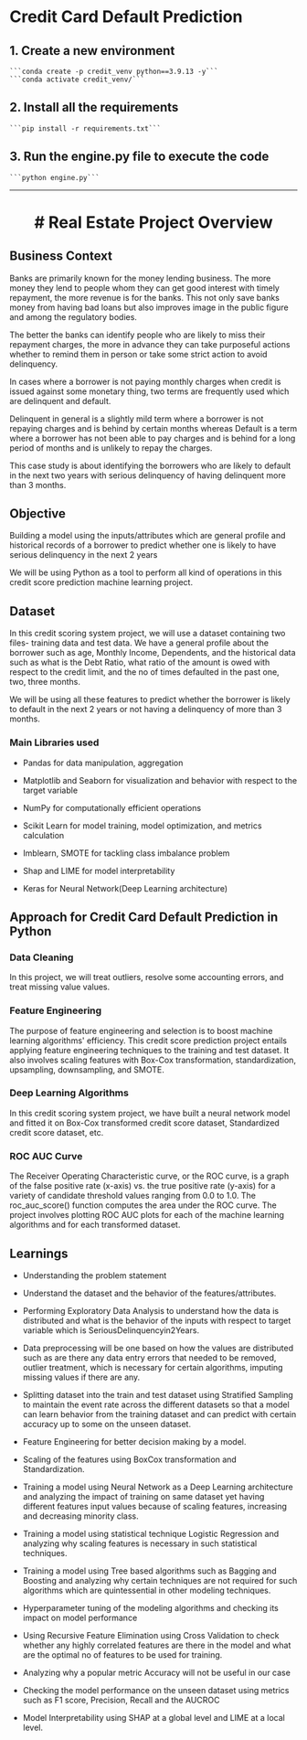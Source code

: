 # Credit Card Default Prediction

## 1. Create a new environment

    ```conda create -p credit_venv python==3.9.13 -y```
    ```conda activate credit_venv/```

## 2. Install all the requirements

    ```pip install -r requirements.txt```

## 3. Run the engine.py file to execute the code

    ```python engine.py```
    
* **

<h1 align="center"># Real Estate Project Overview</h1>

## Business Context
Banks are primarily known for the money lending business. The more money they lend to people whom they can get good interest with timely repayment, the more revenue is for the banks. This not only save banks money from having bad loans but also improves image in the public figure and among the regulatory bodies.


The better the banks can identify people who are likely to miss their repayment charges, the more in advance they can take purposeful actions whether to remind them in person or take some strict action to avoid delinquency.


In cases where a borrower is not paying monthly charges when credit is issued against some monetary thing, two terms are frequently used which are delinquent and default.


Delinquent in general is a slightly mild term where a borrower is not repaying charges and is behind by certain months whereas Default is a term where a borrower has not been able to pay charges and is behind for a long period of months and is unlikely to repay the charges.


This case study is about identifying the borrowers who are likely to default in the next two years with serious delinquency of having delinquent more than 3 months.
 

## Objective
Building a model using the inputs/attributes which are general profile and historical records of a borrower to predict whether one is likely to have serious delinquency in the next 2 years

We will be using Python as a tool to perform all kind of operations in this credit score prediction machine learning project. 

## Dataset
In this credit scoring system project, we will use a dataset containing two files- training data and test data. We have a general profile about the borrower such as age, Monthly Income, Dependents, and the historical data such as what is the Debt Ratio, what ratio of the amount is owed with respect to the credit limit, and the no of times defaulted in the past one, two, three months.

We will be using all these features to predict whether the borrower is likely to default in the next 2 years or not having a delinquency of more than 3 months.

### Main Libraries used
- Pandas for data manipulation, aggregation

- Matplotlib and Seaborn for visualization and behavior with respect to the target variable

- NumPy for computationally efficient operations

- Scikit Learn for model training, model optimization, and metrics calculation

- Imblearn, SMOTE for tackling class imbalance problem

- Shap and LIME for model interpretability

- Keras for Neural Network(Deep Learning architecture)

## Approach for Credit Card Default Prediction in Python

### Data Cleaning

In this project, we will treat outliers, resolve some accounting errors, and treat missing value values.

### Feature Engineering

The purpose of feature engineering and selection is to boost machine learning algorithms' efficiency. 
This credit score prediction project entails applying feature engineering techniques to the training and test dataset. It also involves scaling features with Box-Cox transformation, standardization, upsampling, downsampling, and SMOTE.

### Deep Learning Algorithms

In this credit scoring system project, we have built a neural network model and fitted it on Box-Cox transformed credit score dataset, Standardized credit score dataset, etc.

### ROC AUC Curve

The Receiver Operating Characteristic curve, or the ROC curve, is a graph of the false positive rate (x-axis) vs. the true positive rate (y-axis) for a variety of candidate threshold values ranging from 0.0 to 1.0. The roc_auc_score() function computes the area under the ROC curve. The project involves plotting ROC AUC plots for each of the machine learning algorithms and for each transformed dataset.


## Learnings

- Understanding the problem statement

- Understand the dataset and the behavior of the features/attributes.

- Performing Exploratory Data Analysis to understand how the data is distributed and what is the behavior of the inputs with respect to target variable which is SeriousDelinquencyin2Years.

- Data preprocessing will be one based on how the values are distributed such as are there any data entry errors that needed to be removed, outlier treatment, which is necessary for certain algorithms, imputing missing values if there are any.

- Splitting dataset into the train and test dataset using Stratified Sampling to maintain the event rate across the different datasets so that a model can learn behavior from the training dataset and can predict with certain accuracy up to some on the unseen dataset.

- Feature Engineering for better decision making by a model.

- Scaling of the features using BoxCox transformation and Standardization.

- Training a model using Neural Network as a Deep Learning architecture and analyzing the impact of training on same dataset yet having different features input values because of scaling features, increasing and decreasing minority class.

- Training a model using statistical technique Logistic Regression and analyzing why scaling features is necessary in such statistical techniques.

- Training a model using Tree based algorithms such as Bagging and Boosting and analyzing why certain techniques are not required for such algorithms which are quintessential in other modeling techniques. 

- Hyperparameter tuning of the modeling algorithms and checking its impact on model performance

- Using Recursive Feature Elimination using Cross Validation to check whether any highly correlated features are there in the model and what are the optimal no of features to be used for training.

- Analyzing why a popular metric Accuracy will not be useful in our case

- Checking the model performance on the unseen dataset using metrics such as F1 score, Precision, Recall and the AUCROC

- Model Interpretability using SHAP at a global level and LIME at a local level.
